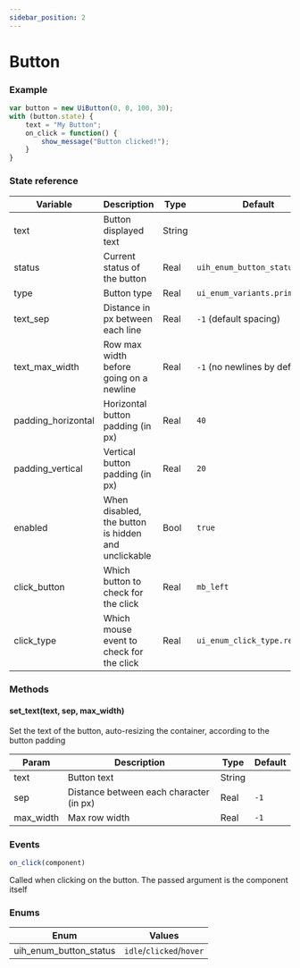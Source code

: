```yaml
---
sidebar_position: 2
---
```


# Button

### Example

```js
var button = new UiButton(0, 0, 100, 30);
with (button.state) {
    text = "My Button";
    on_click = function() {
        show_message("Button clicked!");
    }
}
```

### State reference

| Variable           | Description                                         | Type   | Default                       |
|--------------------|-----------------------------------------------------|--------|-------------------------------|
| text               | Button displayed text                               | String |                               |
| status             | Current status of the button                        | Real   | `uih_enum_button_status.idle` |
| type               | Button type                                         | Real   | `ui_enum_variants.primary`    |
| text_sep           | Distance in px between each line                    | Real   | `-1` (default spacing)        |
| text_max_width     | Row max width before going on a newline             | Real   | `-1` (no newlines by default) |
| padding_horizontal | Horizontal button padding (in px)                   | Real   | `40`                          |
| padding_vertical   | Vertical button padding (in px)                     | Real   | `20`                          |
| enabled            | When disabled, the button is hidden and unclickable | Bool   | `true`                        |
| click_button       | Which button to check for the click                 | Real   | `mb_left`                     |
| click_type         | Which mouse event to check for the click            | Real   | `ui_enum_click_type.released` |

### Methods


#### set_text(text, sep, max_width)

Set the text of the button, auto-resizing the container, according to the button padding

| Param     | Description                             | Type   | Default     |
|-----------|-----------------------------------------|--------|-------------|
| text      | Button text                             | String |             |
| sep       | Distance between each character (in px) | Real   | `-1`        |
| max_width | Max row width                           | Real   | `-1`        |

### Events

```js
on_click(component)
```

Called when clicking on the button. The passed argument is the component itself

### Enums

| Enum                   | Values                   |
|------------------------|--------------------------|
| uih_enum_button_status | `idle`/`clicked`/`hover` |
